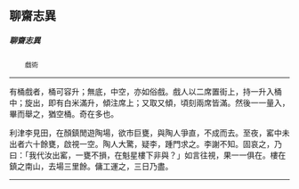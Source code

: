 

## 聊齋志異

##### 聊齋志異
　　`戲術`

* * *

有桶戲者，桶可容升；無底，中空，亦如俗戲。戲人以二席置街上，持一升入桶中；旋出，即有白米滿升，傾注席上；又取又傾，頃刻兩席皆滿。然後一一量入，畢而舉之，猶空桶。奇在多也。

利津李見田，在顏鎮閒遊陶場，欲市巨甕，與陶人爭直，不成而去。至夜，窰中未出者六十餘甕，啟視一空。陶人大驚，疑李，踵門求之。李謝不知。固哀之，乃曰：「我代汝出窰，一甕不損，在魁星樓下非與？」如言往視，果一一俱在。樓在鎮之南山，去場三里餘。傭工運之，三日乃盡。

* * *

